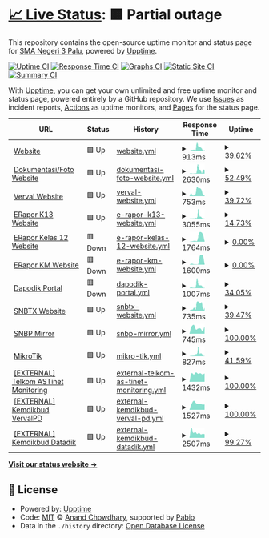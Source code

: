 # [📈 Live Status](https://status.sman3palu.sch.id): <!--live status--> **🟧 Partial outage**

This repository contains the open-source uptime monitor and status page for [SMA Negeri 3 Palu](https://sman3palu.sch.id), powered by [Upptime](https://github.com/upptime/upptime).

[![Uptime CI](https://github.com/smantriplw/uptime-services/workflows/Uptime%20CI/badge.svg)](https://github.com/smantriplw/uptime-services/actions?query=workflow%3A%22Uptime+CI%22)
[![Response Time CI](https://github.com/smantriplw/uptime-services/workflows/Response%20Time%20CI/badge.svg)](https://github.com/smantriplw/uptime-services/actions?query=workflow%3A%22Response+Time+CI%22)
[![Graphs CI](https://github.com/smantriplw/uptime-services/workflows/Graphs%20CI/badge.svg)](https://github.com/smantriplw/uptime-services/actions?query=workflow%3A%22Graphs+CI%22)
[![Static Site CI](https://github.com/smantriplw/uptime-services/workflows/Static%20Site%20CI/badge.svg)](https://github.com/smantriplw/uptime-services/actions?query=workflow%3A%22Static+Site+CI%22)
[![Summary CI](https://github.com/smantriplw/uptime-services/workflows/Summary%20CI/badge.svg)](https://github.com/smantriplw/uptime-services/actions?query=workflow%3A%22Summary+CI%22)

With [Upptime](https://upptime.js.org), you can get your own unlimited and free uptime monitor and status page, powered entirely by a GitHub repository. We use [Issues](https://github.com/smantriplw/uptime-services/issues) as incident reports, [Actions](https://github.com/smantriplw/uptime-services/actions) as uptime monitors, and [Pages](https://status.sman3palu.sch.id) for the status page.

<!--start: status pages-->
<!-- This summary is generated by Upptime (https://github.com/upptime/upptime) -->
<!-- Do not edit this manually, your changes will be overwritten -->
<!-- prettier-ignore -->
| URL | Status | History | Response Time | Uptime |
| --- | ------ | ------- | ------------- | ------ |
| <img alt="" src="https://icons.duckduckgo.com/ip3/sman3palu.sch.id.ico" height="13"> [Website](https://sman3palu.sch.id) | 🟩 Up | [website.yml](https://github.com/smantriplw/uptime-services/commits/HEAD/history/website.yml) | <details><summary><img alt="Response time graph" src="./graphs/website/response-time-week.png" height="20"> 913ms</summary><br><a href="https://status.sman3palu.sch.id/history/website"><img alt="Response time 1757" src="https://img.shields.io/endpoint?url=https%3A%2F%2Fraw.githubusercontent.com%2Fsmantriplw%2Fuptime-services%2FHEAD%2Fapi%2Fwebsite%2Fresponse-time.json"></a><br><a href="https://status.sman3palu.sch.id/history/website"><img alt="24-hour response time 1051" src="https://img.shields.io/endpoint?url=https%3A%2F%2Fraw.githubusercontent.com%2Fsmantriplw%2Fuptime-services%2FHEAD%2Fapi%2Fwebsite%2Fresponse-time-day.json"></a><br><a href="https://status.sman3palu.sch.id/history/website"><img alt="7-day response time 913" src="https://img.shields.io/endpoint?url=https%3A%2F%2Fraw.githubusercontent.com%2Fsmantriplw%2Fuptime-services%2FHEAD%2Fapi%2Fwebsite%2Fresponse-time-week.json"></a><br><a href="https://status.sman3palu.sch.id/history/website"><img alt="30-day response time 928" src="https://img.shields.io/endpoint?url=https%3A%2F%2Fraw.githubusercontent.com%2Fsmantriplw%2Fuptime-services%2FHEAD%2Fapi%2Fwebsite%2Fresponse-time-month.json"></a><br><a href="https://status.sman3palu.sch.id/history/website"><img alt="1-year response time 1757" src="https://img.shields.io/endpoint?url=https%3A%2F%2Fraw.githubusercontent.com%2Fsmantriplw%2Fuptime-services%2FHEAD%2Fapi%2Fwebsite%2Fresponse-time-year.json"></a></details> | <details><summary><a href="https://status.sman3palu.sch.id/history/website">39.62%</a></summary><a href="https://status.sman3palu.sch.id/history/website"><img alt="All-time uptime 77.44%" src="https://img.shields.io/endpoint?url=https%3A%2F%2Fraw.githubusercontent.com%2Fsmantriplw%2Fuptime-services%2FHEAD%2Fapi%2Fwebsite%2Fuptime.json"></a><br><a href="https://status.sman3palu.sch.id/history/website"><img alt="24-hour uptime 45.05%" src="https://img.shields.io/endpoint?url=https%3A%2F%2Fraw.githubusercontent.com%2Fsmantriplw%2Fuptime-services%2FHEAD%2Fapi%2Fwebsite%2Fuptime-day.json"></a><br><a href="https://status.sman3palu.sch.id/history/website"><img alt="7-day uptime 39.62%" src="https://img.shields.io/endpoint?url=https%3A%2F%2Fraw.githubusercontent.com%2Fsmantriplw%2Fuptime-services%2FHEAD%2Fapi%2Fwebsite%2Fuptime-week.json"></a><br><a href="https://status.sman3palu.sch.id/history/website"><img alt="30-day uptime 84.77%" src="https://img.shields.io/endpoint?url=https%3A%2F%2Fraw.githubusercontent.com%2Fsmantriplw%2Fuptime-services%2FHEAD%2Fapi%2Fwebsite%2Fuptime-month.json"></a><br><a href="https://status.sman3palu.sch.id/history/website"><img alt="1-year uptime 77.44%" src="https://img.shields.io/endpoint?url=https%3A%2F%2Fraw.githubusercontent.com%2Fsmantriplw%2Fuptime-services%2FHEAD%2Fapi%2Fwebsite%2Fuptime-year.json"></a></details>
| <img alt="" src="https://icons.duckduckgo.com/ip3/dokumentasi.sman3palu.sch.id.ico" height="13"> [Dokumentasi/Foto Website](https://dokumentasi.sman3palu.sch.id/owncloud) | 🟩 Up | [dokumentasi-foto-website.yml](https://github.com/smantriplw/uptime-services/commits/HEAD/history/dokumentasi-foto-website.yml) | <details><summary><img alt="Response time graph" src="./graphs/dokumentasi-foto-website/response-time-week.png" height="20"> 2630ms</summary><br><a href="https://status.sman3palu.sch.id/history/dokumentasi-foto-website"><img alt="Response time 2113" src="https://img.shields.io/endpoint?url=https%3A%2F%2Fraw.githubusercontent.com%2Fsmantriplw%2Fuptime-services%2FHEAD%2Fapi%2Fdokumentasi-foto-website%2Fresponse-time.json"></a><br><a href="https://status.sman3palu.sch.id/history/dokumentasi-foto-website"><img alt="24-hour response time 3336" src="https://img.shields.io/endpoint?url=https%3A%2F%2Fraw.githubusercontent.com%2Fsmantriplw%2Fuptime-services%2FHEAD%2Fapi%2Fdokumentasi-foto-website%2Fresponse-time-day.json"></a><br><a href="https://status.sman3palu.sch.id/history/dokumentasi-foto-website"><img alt="7-day response time 2630" src="https://img.shields.io/endpoint?url=https%3A%2F%2Fraw.githubusercontent.com%2Fsmantriplw%2Fuptime-services%2FHEAD%2Fapi%2Fdokumentasi-foto-website%2Fresponse-time-week.json"></a><br><a href="https://status.sman3palu.sch.id/history/dokumentasi-foto-website"><img alt="30-day response time 3118" src="https://img.shields.io/endpoint?url=https%3A%2F%2Fraw.githubusercontent.com%2Fsmantriplw%2Fuptime-services%2FHEAD%2Fapi%2Fdokumentasi-foto-website%2Fresponse-time-month.json"></a><br><a href="https://status.sman3palu.sch.id/history/dokumentasi-foto-website"><img alt="1-year response time 2113" src="https://img.shields.io/endpoint?url=https%3A%2F%2Fraw.githubusercontent.com%2Fsmantriplw%2Fuptime-services%2FHEAD%2Fapi%2Fdokumentasi-foto-website%2Fresponse-time-year.json"></a></details> | <details><summary><a href="https://status.sman3palu.sch.id/history/dokumentasi-foto-website">52.49%</a></summary><a href="https://status.sman3palu.sch.id/history/dokumentasi-foto-website"><img alt="All-time uptime 33.18%" src="https://img.shields.io/endpoint?url=https%3A%2F%2Fraw.githubusercontent.com%2Fsmantriplw%2Fuptime-services%2FHEAD%2Fapi%2Fdokumentasi-foto-website%2Fuptime.json"></a><br><a href="https://status.sman3palu.sch.id/history/dokumentasi-foto-website"><img alt="24-hour uptime 100.00%" src="https://img.shields.io/endpoint?url=https%3A%2F%2Fraw.githubusercontent.com%2Fsmantriplw%2Fuptime-services%2FHEAD%2Fapi%2Fdokumentasi-foto-website%2Fuptime-day.json"></a><br><a href="https://status.sman3palu.sch.id/history/dokumentasi-foto-website"><img alt="7-day uptime 52.49%" src="https://img.shields.io/endpoint?url=https%3A%2F%2Fraw.githubusercontent.com%2Fsmantriplw%2Fuptime-services%2FHEAD%2Fapi%2Fdokumentasi-foto-website%2Fuptime-week.json"></a><br><a href="https://status.sman3palu.sch.id/history/dokumentasi-foto-website"><img alt="30-day uptime 77.55%" src="https://img.shields.io/endpoint?url=https%3A%2F%2Fraw.githubusercontent.com%2Fsmantriplw%2Fuptime-services%2FHEAD%2Fapi%2Fdokumentasi-foto-website%2Fuptime-month.json"></a><br><a href="https://status.sman3palu.sch.id/history/dokumentasi-foto-website"><img alt="1-year uptime 33.18%" src="https://img.shields.io/endpoint?url=https%3A%2F%2Fraw.githubusercontent.com%2Fsmantriplw%2Fuptime-services%2FHEAD%2Fapi%2Fdokumentasi-foto-website%2Fuptime-year.json"></a></details>
| <img alt="" src="https://icons.duckduckgo.com/ip3/verval.sman3palu.sch.id.ico" height="13"> [Verval Website](https://verval.sman3palu.sch.id) | 🟩 Up | [verval-website.yml](https://github.com/smantriplw/uptime-services/commits/HEAD/history/verval-website.yml) | <details><summary><img alt="Response time graph" src="./graphs/verval-website/response-time-week.png" height="20"> 753ms</summary><br><a href="https://status.sman3palu.sch.id/history/verval-website"><img alt="Response time 805" src="https://img.shields.io/endpoint?url=https%3A%2F%2Fraw.githubusercontent.com%2Fsmantriplw%2Fuptime-services%2FHEAD%2Fapi%2Fverval-website%2Fresponse-time.json"></a><br><a href="https://status.sman3palu.sch.id/history/verval-website"><img alt="24-hour response time 1127" src="https://img.shields.io/endpoint?url=https%3A%2F%2Fraw.githubusercontent.com%2Fsmantriplw%2Fuptime-services%2FHEAD%2Fapi%2Fverval-website%2Fresponse-time-day.json"></a><br><a href="https://status.sman3palu.sch.id/history/verval-website"><img alt="7-day response time 753" src="https://img.shields.io/endpoint?url=https%3A%2F%2Fraw.githubusercontent.com%2Fsmantriplw%2Fuptime-services%2FHEAD%2Fapi%2Fverval-website%2Fresponse-time-week.json"></a><br><a href="https://status.sman3palu.sch.id/history/verval-website"><img alt="30-day response time 842" src="https://img.shields.io/endpoint?url=https%3A%2F%2Fraw.githubusercontent.com%2Fsmantriplw%2Fuptime-services%2FHEAD%2Fapi%2Fverval-website%2Fresponse-time-month.json"></a><br><a href="https://status.sman3palu.sch.id/history/verval-website"><img alt="1-year response time 805" src="https://img.shields.io/endpoint?url=https%3A%2F%2Fraw.githubusercontent.com%2Fsmantriplw%2Fuptime-services%2FHEAD%2Fapi%2Fverval-website%2Fresponse-time-year.json"></a></details> | <details><summary><a href="https://status.sman3palu.sch.id/history/verval-website">39.72%</a></summary><a href="https://status.sman3palu.sch.id/history/verval-website"><img alt="All-time uptime 63.89%" src="https://img.shields.io/endpoint?url=https%3A%2F%2Fraw.githubusercontent.com%2Fsmantriplw%2Fuptime-services%2FHEAD%2Fapi%2Fverval-website%2Fuptime.json"></a><br><a href="https://status.sman3palu.sch.id/history/verval-website"><img alt="24-hour uptime 45.76%" src="https://img.shields.io/endpoint?url=https%3A%2F%2Fraw.githubusercontent.com%2Fsmantriplw%2Fuptime-services%2FHEAD%2Fapi%2Fverval-website%2Fuptime-day.json"></a><br><a href="https://status.sman3palu.sch.id/history/verval-website"><img alt="7-day uptime 39.72%" src="https://img.shields.io/endpoint?url=https%3A%2F%2Fraw.githubusercontent.com%2Fsmantriplw%2Fuptime-services%2FHEAD%2Fapi%2Fverval-website%2Fuptime-week.json"></a><br><a href="https://status.sman3palu.sch.id/history/verval-website"><img alt="30-day uptime 84.80%" src="https://img.shields.io/endpoint?url=https%3A%2F%2Fraw.githubusercontent.com%2Fsmantriplw%2Fuptime-services%2FHEAD%2Fapi%2Fverval-website%2Fuptime-month.json"></a><br><a href="https://status.sman3palu.sch.id/history/verval-website"><img alt="1-year uptime 63.89%" src="https://img.shields.io/endpoint?url=https%3A%2F%2Fraw.githubusercontent.com%2Fsmantriplw%2Fuptime-services%2FHEAD%2Fapi%2Fverval-website%2Fuptime-year.json"></a></details>
| <img alt="" src="https://icons.duckduckgo.com/ip3/ek13.sman3palu.sch.id.ico" height="13"> [ERapor K13 Website](https://ek13.sman3palu.sch.id) | 🟩 Up | [e-rapor-k13-website.yml](https://github.com/smantriplw/uptime-services/commits/HEAD/history/e-rapor-k13-website.yml) | <details><summary><img alt="Response time graph" src="./graphs/e-rapor-k13-website/response-time-week.png" height="20"> 3055ms</summary><br><a href="https://status.sman3palu.sch.id/history/e-rapor-k13-website"><img alt="Response time 1110" src="https://img.shields.io/endpoint?url=https%3A%2F%2Fraw.githubusercontent.com%2Fsmantriplw%2Fuptime-services%2FHEAD%2Fapi%2Fe-rapor-k13-website%2Fresponse-time.json"></a><br><a href="https://status.sman3palu.sch.id/history/e-rapor-k13-website"><img alt="24-hour response time 2724" src="https://img.shields.io/endpoint?url=https%3A%2F%2Fraw.githubusercontent.com%2Fsmantriplw%2Fuptime-services%2FHEAD%2Fapi%2Fe-rapor-k13-website%2Fresponse-time-day.json"></a><br><a href="https://status.sman3palu.sch.id/history/e-rapor-k13-website"><img alt="7-day response time 3055" src="https://img.shields.io/endpoint?url=https%3A%2F%2Fraw.githubusercontent.com%2Fsmantriplw%2Fuptime-services%2FHEAD%2Fapi%2Fe-rapor-k13-website%2Fresponse-time-week.json"></a><br><a href="https://status.sman3palu.sch.id/history/e-rapor-k13-website"><img alt="30-day response time 1568" src="https://img.shields.io/endpoint?url=https%3A%2F%2Fraw.githubusercontent.com%2Fsmantriplw%2Fuptime-services%2FHEAD%2Fapi%2Fe-rapor-k13-website%2Fresponse-time-month.json"></a><br><a href="https://status.sman3palu.sch.id/history/e-rapor-k13-website"><img alt="1-year response time 1110" src="https://img.shields.io/endpoint?url=https%3A%2F%2Fraw.githubusercontent.com%2Fsmantriplw%2Fuptime-services%2FHEAD%2Fapi%2Fe-rapor-k13-website%2Fresponse-time-year.json"></a></details> | <details><summary><a href="https://status.sman3palu.sch.id/history/e-rapor-k13-website">14.73%</a></summary><a href="https://status.sman3palu.sch.id/history/e-rapor-k13-website"><img alt="All-time uptime 62.32%" src="https://img.shields.io/endpoint?url=https%3A%2F%2Fraw.githubusercontent.com%2Fsmantriplw%2Fuptime-services%2FHEAD%2Fapi%2Fe-rapor-k13-website%2Fuptime.json"></a><br><a href="https://status.sman3palu.sch.id/history/e-rapor-k13-website"><img alt="24-hour uptime 45.85%" src="https://img.shields.io/endpoint?url=https%3A%2F%2Fraw.githubusercontent.com%2Fsmantriplw%2Fuptime-services%2FHEAD%2Fapi%2Fe-rapor-k13-website%2Fuptime-day.json"></a><br><a href="https://status.sman3palu.sch.id/history/e-rapor-k13-website"><img alt="7-day uptime 14.73%" src="https://img.shields.io/endpoint?url=https%3A%2F%2Fraw.githubusercontent.com%2Fsmantriplw%2Fuptime-services%2FHEAD%2Fapi%2Fe-rapor-k13-website%2Fuptime-week.json"></a><br><a href="https://status.sman3palu.sch.id/history/e-rapor-k13-website"><img alt="30-day uptime 78.98%" src="https://img.shields.io/endpoint?url=https%3A%2F%2Fraw.githubusercontent.com%2Fsmantriplw%2Fuptime-services%2FHEAD%2Fapi%2Fe-rapor-k13-website%2Fuptime-month.json"></a><br><a href="https://status.sman3palu.sch.id/history/e-rapor-k13-website"><img alt="1-year uptime 62.32%" src="https://img.shields.io/endpoint?url=https%3A%2F%2Fraw.githubusercontent.com%2Fsmantriplw%2Fuptime-services%2FHEAD%2Fapi%2Fe-rapor-k13-website%2Fuptime-year.json"></a></details>
| <img alt="" src="https://icons.duckduckgo.com/ip3/erapor12.sman3palu.sch.id.ico" height="13"> [ERapor Kelas 12 Website](https://erapor12.sman3palu.sch.id) | 🟥 Down | [e-rapor-kelas-12-website.yml](https://github.com/smantriplw/uptime-services/commits/HEAD/history/e-rapor-kelas-12-website.yml) | <details><summary><img alt="Response time graph" src="./graphs/e-rapor-kelas-12-website/response-time-week.png" height="20"> 1764ms</summary><br><a href="https://status.sman3palu.sch.id/history/e-rapor-kelas-12-website"><img alt="Response time 12111" src="https://img.shields.io/endpoint?url=https%3A%2F%2Fraw.githubusercontent.com%2Fsmantriplw%2Fuptime-services%2FHEAD%2Fapi%2Fe-rapor-kelas-12-website%2Fresponse-time.json"></a><br><a href="https://status.sman3palu.sch.id/history/e-rapor-kelas-12-website"><img alt="24-hour response time 0" src="https://img.shields.io/endpoint?url=https%3A%2F%2Fraw.githubusercontent.com%2Fsmantriplw%2Fuptime-services%2FHEAD%2Fapi%2Fe-rapor-kelas-12-website%2Fresponse-time-day.json"></a><br><a href="https://status.sman3palu.sch.id/history/e-rapor-kelas-12-website"><img alt="7-day response time 1764" src="https://img.shields.io/endpoint?url=https%3A%2F%2Fraw.githubusercontent.com%2Fsmantriplw%2Fuptime-services%2FHEAD%2Fapi%2Fe-rapor-kelas-12-website%2Fresponse-time-week.json"></a><br><a href="https://status.sman3palu.sch.id/history/e-rapor-kelas-12-website"><img alt="30-day response time 13804" src="https://img.shields.io/endpoint?url=https%3A%2F%2Fraw.githubusercontent.com%2Fsmantriplw%2Fuptime-services%2FHEAD%2Fapi%2Fe-rapor-kelas-12-website%2Fresponse-time-month.json"></a><br><a href="https://status.sman3palu.sch.id/history/e-rapor-kelas-12-website"><img alt="1-year response time 12111" src="https://img.shields.io/endpoint?url=https%3A%2F%2Fraw.githubusercontent.com%2Fsmantriplw%2Fuptime-services%2FHEAD%2Fapi%2Fe-rapor-kelas-12-website%2Fresponse-time-year.json"></a></details> | <details><summary><a href="https://status.sman3palu.sch.id/history/e-rapor-kelas-12-website">0.00%</a></summary><a href="https://status.sman3palu.sch.id/history/e-rapor-kelas-12-website"><img alt="All-time uptime 0.00%" src="https://img.shields.io/endpoint?url=https%3A%2F%2Fraw.githubusercontent.com%2Fsmantriplw%2Fuptime-services%2FHEAD%2Fapi%2Fe-rapor-kelas-12-website%2Fuptime.json"></a><br><a href="https://status.sman3palu.sch.id/history/e-rapor-kelas-12-website"><img alt="24-hour uptime 0.00%" src="https://img.shields.io/endpoint?url=https%3A%2F%2Fraw.githubusercontent.com%2Fsmantriplw%2Fuptime-services%2FHEAD%2Fapi%2Fe-rapor-kelas-12-website%2Fuptime-day.json"></a><br><a href="https://status.sman3palu.sch.id/history/e-rapor-kelas-12-website"><img alt="7-day uptime 0.00%" src="https://img.shields.io/endpoint?url=https%3A%2F%2Fraw.githubusercontent.com%2Fsmantriplw%2Fuptime-services%2FHEAD%2Fapi%2Fe-rapor-kelas-12-website%2Fuptime-week.json"></a><br><a href="https://status.sman3palu.sch.id/history/e-rapor-kelas-12-website"><img alt="30-day uptime 1.38%" src="https://img.shields.io/endpoint?url=https%3A%2F%2Fraw.githubusercontent.com%2Fsmantriplw%2Fuptime-services%2FHEAD%2Fapi%2Fe-rapor-kelas-12-website%2Fuptime-month.json"></a><br><a href="https://status.sman3palu.sch.id/history/e-rapor-kelas-12-website"><img alt="1-year uptime 0.00%" src="https://img.shields.io/endpoint?url=https%3A%2F%2Fraw.githubusercontent.com%2Fsmantriplw%2Fuptime-services%2FHEAD%2Fapi%2Fe-rapor-kelas-12-website%2Fuptime-year.json"></a></details>
| <img alt="" src="https://icons.duckduckgo.com/ip3/ekm.sman3palu.sch.id.ico" height="13"> [ERapor KM Website](https://ekm.sman3palu.sch.id) | 🟥 Down | [e-rapor-km-website.yml](https://github.com/smantriplw/uptime-services/commits/HEAD/history/e-rapor-km-website.yml) | <details><summary><img alt="Response time graph" src="./graphs/e-rapor-km-website/response-time-week.png" height="20"> 1600ms</summary><br><a href="https://status.sman3palu.sch.id/history/e-rapor-km-website"><img alt="Response time 2078" src="https://img.shields.io/endpoint?url=https%3A%2F%2Fraw.githubusercontent.com%2Fsmantriplw%2Fuptime-services%2FHEAD%2Fapi%2Fe-rapor-km-website%2Fresponse-time.json"></a><br><a href="https://status.sman3palu.sch.id/history/e-rapor-km-website"><img alt="24-hour response time 0" src="https://img.shields.io/endpoint?url=https%3A%2F%2Fraw.githubusercontent.com%2Fsmantriplw%2Fuptime-services%2FHEAD%2Fapi%2Fe-rapor-km-website%2Fresponse-time-day.json"></a><br><a href="https://status.sman3palu.sch.id/history/e-rapor-km-website"><img alt="7-day response time 1600" src="https://img.shields.io/endpoint?url=https%3A%2F%2Fraw.githubusercontent.com%2Fsmantriplw%2Fuptime-services%2FHEAD%2Fapi%2Fe-rapor-km-website%2Fresponse-time-week.json"></a><br><a href="https://status.sman3palu.sch.id/history/e-rapor-km-website"><img alt="30-day response time 3185" src="https://img.shields.io/endpoint?url=https%3A%2F%2Fraw.githubusercontent.com%2Fsmantriplw%2Fuptime-services%2FHEAD%2Fapi%2Fe-rapor-km-website%2Fresponse-time-month.json"></a><br><a href="https://status.sman3palu.sch.id/history/e-rapor-km-website"><img alt="1-year response time 2078" src="https://img.shields.io/endpoint?url=https%3A%2F%2Fraw.githubusercontent.com%2Fsmantriplw%2Fuptime-services%2FHEAD%2Fapi%2Fe-rapor-km-website%2Fresponse-time-year.json"></a></details> | <details><summary><a href="https://status.sman3palu.sch.id/history/e-rapor-km-website">0.00%</a></summary><a href="https://status.sman3palu.sch.id/history/e-rapor-km-website"><img alt="All-time uptime 39.60%" src="https://img.shields.io/endpoint?url=https%3A%2F%2Fraw.githubusercontent.com%2Fsmantriplw%2Fuptime-services%2FHEAD%2Fapi%2Fe-rapor-km-website%2Fuptime.json"></a><br><a href="https://status.sman3palu.sch.id/history/e-rapor-km-website"><img alt="24-hour uptime 0.00%" src="https://img.shields.io/endpoint?url=https%3A%2F%2Fraw.githubusercontent.com%2Fsmantriplw%2Fuptime-services%2FHEAD%2Fapi%2Fe-rapor-km-website%2Fuptime-day.json"></a><br><a href="https://status.sman3palu.sch.id/history/e-rapor-km-website"><img alt="7-day uptime 0.00%" src="https://img.shields.io/endpoint?url=https%3A%2F%2Fraw.githubusercontent.com%2Fsmantriplw%2Fuptime-services%2FHEAD%2Fapi%2Fe-rapor-km-website%2Fuptime-week.json"></a><br><a href="https://status.sman3palu.sch.id/history/e-rapor-km-website"><img alt="30-day uptime 69.44%" src="https://img.shields.io/endpoint?url=https%3A%2F%2Fraw.githubusercontent.com%2Fsmantriplw%2Fuptime-services%2FHEAD%2Fapi%2Fe-rapor-km-website%2Fuptime-month.json"></a><br><a href="https://status.sman3palu.sch.id/history/e-rapor-km-website"><img alt="1-year uptime 39.60%" src="https://img.shields.io/endpoint?url=https%3A%2F%2Fraw.githubusercontent.com%2Fsmantriplw%2Fuptime-services%2FHEAD%2Fapi%2Fe-rapor-km-website%2Fuptime-year.json"></a></details>
| <img alt="" src="https://icons.duckduckgo.com/ip3/dapodik.sman3palu.sch.id.ico" height="13"> [Dapodik Portal](https://dapodik.sman3palu.sch.id) | 🟥 Down | [dapodik-portal.yml](https://github.com/smantriplw/uptime-services/commits/HEAD/history/dapodik-portal.yml) | <details><summary><img alt="Response time graph" src="./graphs/dapodik-portal/response-time-week.png" height="20"> 1007ms</summary><br><a href="https://status.sman3palu.sch.id/history/dapodik-portal"><img alt="Response time 1392" src="https://img.shields.io/endpoint?url=https%3A%2F%2Fraw.githubusercontent.com%2Fsmantriplw%2Fuptime-services%2FHEAD%2Fapi%2Fdapodik-portal%2Fresponse-time.json"></a><br><a href="https://status.sman3palu.sch.id/history/dapodik-portal"><img alt="24-hour response time 1433" src="https://img.shields.io/endpoint?url=https%3A%2F%2Fraw.githubusercontent.com%2Fsmantriplw%2Fuptime-services%2FHEAD%2Fapi%2Fdapodik-portal%2Fresponse-time-day.json"></a><br><a href="https://status.sman3palu.sch.id/history/dapodik-portal"><img alt="7-day response time 1007" src="https://img.shields.io/endpoint?url=https%3A%2F%2Fraw.githubusercontent.com%2Fsmantriplw%2Fuptime-services%2FHEAD%2Fapi%2Fdapodik-portal%2Fresponse-time-week.json"></a><br><a href="https://status.sman3palu.sch.id/history/dapodik-portal"><img alt="30-day response time 1064" src="https://img.shields.io/endpoint?url=https%3A%2F%2Fraw.githubusercontent.com%2Fsmantriplw%2Fuptime-services%2FHEAD%2Fapi%2Fdapodik-portal%2Fresponse-time-month.json"></a><br><a href="https://status.sman3palu.sch.id/history/dapodik-portal"><img alt="1-year response time 1392" src="https://img.shields.io/endpoint?url=https%3A%2F%2Fraw.githubusercontent.com%2Fsmantriplw%2Fuptime-services%2FHEAD%2Fapi%2Fdapodik-portal%2Fresponse-time-year.json"></a></details> | <details><summary><a href="https://status.sman3palu.sch.id/history/dapodik-portal">34.05%</a></summary><a href="https://status.sman3palu.sch.id/history/dapodik-portal"><img alt="All-time uptime 46.92%" src="https://img.shields.io/endpoint?url=https%3A%2F%2Fraw.githubusercontent.com%2Fsmantriplw%2Fuptime-services%2FHEAD%2Fapi%2Fdapodik-portal%2Fuptime.json"></a><br><a href="https://status.sman3palu.sch.id/history/dapodik-portal"><img alt="24-hour uptime 6.29%" src="https://img.shields.io/endpoint?url=https%3A%2F%2Fraw.githubusercontent.com%2Fsmantriplw%2Fuptime-services%2FHEAD%2Fapi%2Fdapodik-portal%2Fuptime-day.json"></a><br><a href="https://status.sman3palu.sch.id/history/dapodik-portal"><img alt="7-day uptime 34.05%" src="https://img.shields.io/endpoint?url=https%3A%2F%2Fraw.githubusercontent.com%2Fsmantriplw%2Fuptime-services%2FHEAD%2Fapi%2Fdapodik-portal%2Fuptime-week.json"></a><br><a href="https://status.sman3palu.sch.id/history/dapodik-portal"><img alt="30-day uptime 81.33%" src="https://img.shields.io/endpoint?url=https%3A%2F%2Fraw.githubusercontent.com%2Fsmantriplw%2Fuptime-services%2FHEAD%2Fapi%2Fdapodik-portal%2Fuptime-month.json"></a><br><a href="https://status.sman3palu.sch.id/history/dapodik-portal"><img alt="1-year uptime 46.92%" src="https://img.shields.io/endpoint?url=https%3A%2F%2Fraw.githubusercontent.com%2Fsmantriplw%2Fuptime-services%2FHEAD%2Fapi%2Fdapodik-portal%2Fuptime-year.json"></a></details>
| <img alt="" src="https://icons.duckduckgo.com/ip3/snbtx.sman3palu.sch.id.ico" height="13"> [SNBTX Website](https://snbtx.sman3palu.sch.id) | 🟩 Up | [snbtx-website.yml](https://github.com/smantriplw/uptime-services/commits/HEAD/history/snbtx-website.yml) | <details><summary><img alt="Response time graph" src="./graphs/snbtx-website/response-time-week.png" height="20"> 735ms</summary><br><a href="https://status.sman3palu.sch.id/history/snbtx-website"><img alt="Response time 783" src="https://img.shields.io/endpoint?url=https%3A%2F%2Fraw.githubusercontent.com%2Fsmantriplw%2Fuptime-services%2FHEAD%2Fapi%2Fsnbtx-website%2Fresponse-time.json"></a><br><a href="https://status.sman3palu.sch.id/history/snbtx-website"><img alt="24-hour response time 944" src="https://img.shields.io/endpoint?url=https%3A%2F%2Fraw.githubusercontent.com%2Fsmantriplw%2Fuptime-services%2FHEAD%2Fapi%2Fsnbtx-website%2Fresponse-time-day.json"></a><br><a href="https://status.sman3palu.sch.id/history/snbtx-website"><img alt="7-day response time 735" src="https://img.shields.io/endpoint?url=https%3A%2F%2Fraw.githubusercontent.com%2Fsmantriplw%2Fuptime-services%2FHEAD%2Fapi%2Fsnbtx-website%2Fresponse-time-week.json"></a><br><a href="https://status.sman3palu.sch.id/history/snbtx-website"><img alt="30-day response time 934" src="https://img.shields.io/endpoint?url=https%3A%2F%2Fraw.githubusercontent.com%2Fsmantriplw%2Fuptime-services%2FHEAD%2Fapi%2Fsnbtx-website%2Fresponse-time-month.json"></a><br><a href="https://status.sman3palu.sch.id/history/snbtx-website"><img alt="1-year response time 783" src="https://img.shields.io/endpoint?url=https%3A%2F%2Fraw.githubusercontent.com%2Fsmantriplw%2Fuptime-services%2FHEAD%2Fapi%2Fsnbtx-website%2Fresponse-time-year.json"></a></details> | <details><summary><a href="https://status.sman3palu.sch.id/history/snbtx-website">39.47%</a></summary><a href="https://status.sman3palu.sch.id/history/snbtx-website"><img alt="All-time uptime 63.74%" src="https://img.shields.io/endpoint?url=https%3A%2F%2Fraw.githubusercontent.com%2Fsmantriplw%2Fuptime-services%2FHEAD%2Fapi%2Fsnbtx-website%2Fuptime.json"></a><br><a href="https://status.sman3palu.sch.id/history/snbtx-website"><img alt="24-hour uptime 44.19%" src="https://img.shields.io/endpoint?url=https%3A%2F%2Fraw.githubusercontent.com%2Fsmantriplw%2Fuptime-services%2FHEAD%2Fapi%2Fsnbtx-website%2Fuptime-day.json"></a><br><a href="https://status.sman3palu.sch.id/history/snbtx-website"><img alt="7-day uptime 39.47%" src="https://img.shields.io/endpoint?url=https%3A%2F%2Fraw.githubusercontent.com%2Fsmantriplw%2Fuptime-services%2FHEAD%2Fapi%2Fsnbtx-website%2Fuptime-week.json"></a><br><a href="https://status.sman3palu.sch.id/history/snbtx-website"><img alt="30-day uptime 85.46%" src="https://img.shields.io/endpoint?url=https%3A%2F%2Fraw.githubusercontent.com%2Fsmantriplw%2Fuptime-services%2FHEAD%2Fapi%2Fsnbtx-website%2Fuptime-month.json"></a><br><a href="https://status.sman3palu.sch.id/history/snbtx-website"><img alt="1-year uptime 63.74%" src="https://img.shields.io/endpoint?url=https%3A%2F%2Fraw.githubusercontent.com%2Fsmantriplw%2Fuptime-services%2FHEAD%2Fapi%2Fsnbtx-website%2Fuptime-year.json"></a></details>
| <img alt="" src="https://icons.duckduckgo.com/ip3/snbp.sman3palu.sch.id.ico" height="13"> [SNBP Mirror](https://snbp.sman3palu.sch.id) | 🟩 Up | [snbp-mirror.yml](https://github.com/smantriplw/uptime-services/commits/HEAD/history/snbp-mirror.yml) | <details><summary><img alt="Response time graph" src="./graphs/snbp-mirror/response-time-week.png" height="20"> 745ms</summary><br><a href="https://status.sman3palu.sch.id/history/snbp-mirror"><img alt="Response time 849" src="https://img.shields.io/endpoint?url=https%3A%2F%2Fraw.githubusercontent.com%2Fsmantriplw%2Fuptime-services%2FHEAD%2Fapi%2Fsnbp-mirror%2Fresponse-time.json"></a><br><a href="https://status.sman3palu.sch.id/history/snbp-mirror"><img alt="24-hour response time 722" src="https://img.shields.io/endpoint?url=https%3A%2F%2Fraw.githubusercontent.com%2Fsmantriplw%2Fuptime-services%2FHEAD%2Fapi%2Fsnbp-mirror%2Fresponse-time-day.json"></a><br><a href="https://status.sman3palu.sch.id/history/snbp-mirror"><img alt="7-day response time 745" src="https://img.shields.io/endpoint?url=https%3A%2F%2Fraw.githubusercontent.com%2Fsmantriplw%2Fuptime-services%2FHEAD%2Fapi%2Fsnbp-mirror%2Fresponse-time-week.json"></a><br><a href="https://status.sman3palu.sch.id/history/snbp-mirror"><img alt="30-day response time 699" src="https://img.shields.io/endpoint?url=https%3A%2F%2Fraw.githubusercontent.com%2Fsmantriplw%2Fuptime-services%2FHEAD%2Fapi%2Fsnbp-mirror%2Fresponse-time-month.json"></a><br><a href="https://status.sman3palu.sch.id/history/snbp-mirror"><img alt="1-year response time 849" src="https://img.shields.io/endpoint?url=https%3A%2F%2Fraw.githubusercontent.com%2Fsmantriplw%2Fuptime-services%2FHEAD%2Fapi%2Fsnbp-mirror%2Fresponse-time-year.json"></a></details> | <details><summary><a href="https://status.sman3palu.sch.id/history/snbp-mirror">100.00%</a></summary><a href="https://status.sman3palu.sch.id/history/snbp-mirror"><img alt="All-time uptime 99.95%" src="https://img.shields.io/endpoint?url=https%3A%2F%2Fraw.githubusercontent.com%2Fsmantriplw%2Fuptime-services%2FHEAD%2Fapi%2Fsnbp-mirror%2Fuptime.json"></a><br><a href="https://status.sman3palu.sch.id/history/snbp-mirror"><img alt="24-hour uptime 100.00%" src="https://img.shields.io/endpoint?url=https%3A%2F%2Fraw.githubusercontent.com%2Fsmantriplw%2Fuptime-services%2FHEAD%2Fapi%2Fsnbp-mirror%2Fuptime-day.json"></a><br><a href="https://status.sman3palu.sch.id/history/snbp-mirror"><img alt="7-day uptime 100.00%" src="https://img.shields.io/endpoint?url=https%3A%2F%2Fraw.githubusercontent.com%2Fsmantriplw%2Fuptime-services%2FHEAD%2Fapi%2Fsnbp-mirror%2Fuptime-week.json"></a><br><a href="https://status.sman3palu.sch.id/history/snbp-mirror"><img alt="30-day uptime 100.00%" src="https://img.shields.io/endpoint?url=https%3A%2F%2Fraw.githubusercontent.com%2Fsmantriplw%2Fuptime-services%2FHEAD%2Fapi%2Fsnbp-mirror%2Fuptime-month.json"></a><br><a href="https://status.sman3palu.sch.id/history/snbp-mirror"><img alt="1-year uptime 99.95%" src="https://img.shields.io/endpoint?url=https%3A%2F%2Fraw.githubusercontent.com%2Fsmantriplw%2Fuptime-services%2FHEAD%2Fapi%2Fsnbp-mirror%2Fuptime-year.json"></a></details>
| <img alt="" src="https://icons.duckduckgo.com/ip3/routeros.sman3palu.sch.id.ico" height="13"> [MikroTik](https://routeros.sman3palu.sch.id) | 🟩 Up | [mikro-tik.yml](https://github.com/smantriplw/uptime-services/commits/HEAD/history/mikro-tik.yml) | <details><summary><img alt="Response time graph" src="./graphs/mikro-tik/response-time-week.png" height="20"> 827ms</summary><br><a href="https://status.sman3palu.sch.id/history/mikro-tik"><img alt="Response time 813" src="https://img.shields.io/endpoint?url=https%3A%2F%2Fraw.githubusercontent.com%2Fsmantriplw%2Fuptime-services%2FHEAD%2Fapi%2Fmikro-tik%2Fresponse-time.json"></a><br><a href="https://status.sman3palu.sch.id/history/mikro-tik"><img alt="24-hour response time 704" src="https://img.shields.io/endpoint?url=https%3A%2F%2Fraw.githubusercontent.com%2Fsmantriplw%2Fuptime-services%2FHEAD%2Fapi%2Fmikro-tik%2Fresponse-time-day.json"></a><br><a href="https://status.sman3palu.sch.id/history/mikro-tik"><img alt="7-day response time 827" src="https://img.shields.io/endpoint?url=https%3A%2F%2Fraw.githubusercontent.com%2Fsmantriplw%2Fuptime-services%2FHEAD%2Fapi%2Fmikro-tik%2Fresponse-time-week.json"></a><br><a href="https://status.sman3palu.sch.id/history/mikro-tik"><img alt="30-day response time 786" src="https://img.shields.io/endpoint?url=https%3A%2F%2Fraw.githubusercontent.com%2Fsmantriplw%2Fuptime-services%2FHEAD%2Fapi%2Fmikro-tik%2Fresponse-time-month.json"></a><br><a href="https://status.sman3palu.sch.id/history/mikro-tik"><img alt="1-year response time 813" src="https://img.shields.io/endpoint?url=https%3A%2F%2Fraw.githubusercontent.com%2Fsmantriplw%2Fuptime-services%2FHEAD%2Fapi%2Fmikro-tik%2Fresponse-time-year.json"></a></details> | <details><summary><a href="https://status.sman3palu.sch.id/history/mikro-tik">41.59%</a></summary><a href="https://status.sman3palu.sch.id/history/mikro-tik"><img alt="All-time uptime 89.66%" src="https://img.shields.io/endpoint?url=https%3A%2F%2Fraw.githubusercontent.com%2Fsmantriplw%2Fuptime-services%2FHEAD%2Fapi%2Fmikro-tik%2Fuptime.json"></a><br><a href="https://status.sman3palu.sch.id/history/mikro-tik"><img alt="24-hour uptime 59.07%" src="https://img.shields.io/endpoint?url=https%3A%2F%2Fraw.githubusercontent.com%2Fsmantriplw%2Fuptime-services%2FHEAD%2Fapi%2Fmikro-tik%2Fuptime-day.json"></a><br><a href="https://status.sman3palu.sch.id/history/mikro-tik"><img alt="7-day uptime 41.59%" src="https://img.shields.io/endpoint?url=https%3A%2F%2Fraw.githubusercontent.com%2Fsmantriplw%2Fuptime-services%2FHEAD%2Fapi%2Fmikro-tik%2Fuptime-week.json"></a><br><a href="https://status.sman3palu.sch.id/history/mikro-tik"><img alt="30-day uptime 85.15%" src="https://img.shields.io/endpoint?url=https%3A%2F%2Fraw.githubusercontent.com%2Fsmantriplw%2Fuptime-services%2FHEAD%2Fapi%2Fmikro-tik%2Fuptime-month.json"></a><br><a href="https://status.sman3palu.sch.id/history/mikro-tik"><img alt="1-year uptime 89.66%" src="https://img.shields.io/endpoint?url=https%3A%2F%2Fraw.githubusercontent.com%2Fsmantriplw%2Fuptime-services%2FHEAD%2Fapi%2Fmikro-tik%2Fuptime-year.json"></a></details>
| <img alt="" src="https://icons.duckduckgo.com/ip3/telkomcare.telkom.co.id.ico" height="13"> [[EXTERNAL] Telkom ASTinet Monitoring](https://telkomcare.telkom.co.id/mrtgnetcare2) | 🟩 Up | [external-telkom-as-tinet-monitoring.yml](https://github.com/smantriplw/uptime-services/commits/HEAD/history/external-telkom-as-tinet-monitoring.yml) | <details><summary><img alt="Response time graph" src="./graphs/external-telkom-as-tinet-monitoring/response-time-week.png" height="20"> 1432ms</summary><br><a href="https://status.sman3palu.sch.id/history/external-telkom-as-tinet-monitoring"><img alt="Response time 1551" src="https://img.shields.io/endpoint?url=https%3A%2F%2Fraw.githubusercontent.com%2Fsmantriplw%2Fuptime-services%2FHEAD%2Fapi%2Fexternal-telkom-as-tinet-monitoring%2Fresponse-time.json"></a><br><a href="https://status.sman3palu.sch.id/history/external-telkom-as-tinet-monitoring"><img alt="24-hour response time 1410" src="https://img.shields.io/endpoint?url=https%3A%2F%2Fraw.githubusercontent.com%2Fsmantriplw%2Fuptime-services%2FHEAD%2Fapi%2Fexternal-telkom-as-tinet-monitoring%2Fresponse-time-day.json"></a><br><a href="https://status.sman3palu.sch.id/history/external-telkom-as-tinet-monitoring"><img alt="7-day response time 1432" src="https://img.shields.io/endpoint?url=https%3A%2F%2Fraw.githubusercontent.com%2Fsmantriplw%2Fuptime-services%2FHEAD%2Fapi%2Fexternal-telkom-as-tinet-monitoring%2Fresponse-time-week.json"></a><br><a href="https://status.sman3palu.sch.id/history/external-telkom-as-tinet-monitoring"><img alt="30-day response time 1480" src="https://img.shields.io/endpoint?url=https%3A%2F%2Fraw.githubusercontent.com%2Fsmantriplw%2Fuptime-services%2FHEAD%2Fapi%2Fexternal-telkom-as-tinet-monitoring%2Fresponse-time-month.json"></a><br><a href="https://status.sman3palu.sch.id/history/external-telkom-as-tinet-monitoring"><img alt="1-year response time 1551" src="https://img.shields.io/endpoint?url=https%3A%2F%2Fraw.githubusercontent.com%2Fsmantriplw%2Fuptime-services%2FHEAD%2Fapi%2Fexternal-telkom-as-tinet-monitoring%2Fresponse-time-year.json"></a></details> | <details><summary><a href="https://status.sman3palu.sch.id/history/external-telkom-as-tinet-monitoring">100.00%</a></summary><a href="https://status.sman3palu.sch.id/history/external-telkom-as-tinet-monitoring"><img alt="All-time uptime 99.71%" src="https://img.shields.io/endpoint?url=https%3A%2F%2Fraw.githubusercontent.com%2Fsmantriplw%2Fuptime-services%2FHEAD%2Fapi%2Fexternal-telkom-as-tinet-monitoring%2Fuptime.json"></a><br><a href="https://status.sman3palu.sch.id/history/external-telkom-as-tinet-monitoring"><img alt="24-hour uptime 100.00%" src="https://img.shields.io/endpoint?url=https%3A%2F%2Fraw.githubusercontent.com%2Fsmantriplw%2Fuptime-services%2FHEAD%2Fapi%2Fexternal-telkom-as-tinet-monitoring%2Fuptime-day.json"></a><br><a href="https://status.sman3palu.sch.id/history/external-telkom-as-tinet-monitoring"><img alt="7-day uptime 100.00%" src="https://img.shields.io/endpoint?url=https%3A%2F%2Fraw.githubusercontent.com%2Fsmantriplw%2Fuptime-services%2FHEAD%2Fapi%2Fexternal-telkom-as-tinet-monitoring%2Fuptime-week.json"></a><br><a href="https://status.sman3palu.sch.id/history/external-telkom-as-tinet-monitoring"><img alt="30-day uptime 100.00%" src="https://img.shields.io/endpoint?url=https%3A%2F%2Fraw.githubusercontent.com%2Fsmantriplw%2Fuptime-services%2FHEAD%2Fapi%2Fexternal-telkom-as-tinet-monitoring%2Fuptime-month.json"></a><br><a href="https://status.sman3palu.sch.id/history/external-telkom-as-tinet-monitoring"><img alt="1-year uptime 99.71%" src="https://img.shields.io/endpoint?url=https%3A%2F%2Fraw.githubusercontent.com%2Fsmantriplw%2Fuptime-services%2FHEAD%2Fapi%2Fexternal-telkom-as-tinet-monitoring%2Fuptime-year.json"></a></details>
| <img alt="" src="https://icons.duckduckgo.com/ip3/vervalpd.data.kemdikbud.go.id.ico" height="13"> [[EXTERNAL] Kemdikbud VervalPD](https://vervalpd.data.kemdikbud.go.id) | 🟩 Up | [external-kemdikbud-verval-pd.yml](https://github.com/smantriplw/uptime-services/commits/HEAD/history/external-kemdikbud-verval-pd.yml) | <details><summary><img alt="Response time graph" src="./graphs/external-kemdikbud-verval-pd/response-time-week.png" height="20"> 1527ms</summary><br><a href="https://status.sman3palu.sch.id/history/external-kemdikbud-verval-pd"><img alt="Response time 1722" src="https://img.shields.io/endpoint?url=https%3A%2F%2Fraw.githubusercontent.com%2Fsmantriplw%2Fuptime-services%2FHEAD%2Fapi%2Fexternal-kemdikbud-verval-pd%2Fresponse-time.json"></a><br><a href="https://status.sman3palu.sch.id/history/external-kemdikbud-verval-pd"><img alt="24-hour response time 1360" src="https://img.shields.io/endpoint?url=https%3A%2F%2Fraw.githubusercontent.com%2Fsmantriplw%2Fuptime-services%2FHEAD%2Fapi%2Fexternal-kemdikbud-verval-pd%2Fresponse-time-day.json"></a><br><a href="https://status.sman3palu.sch.id/history/external-kemdikbud-verval-pd"><img alt="7-day response time 1527" src="https://img.shields.io/endpoint?url=https%3A%2F%2Fraw.githubusercontent.com%2Fsmantriplw%2Fuptime-services%2FHEAD%2Fapi%2Fexternal-kemdikbud-verval-pd%2Fresponse-time-week.json"></a><br><a href="https://status.sman3palu.sch.id/history/external-kemdikbud-verval-pd"><img alt="30-day response time 1806" src="https://img.shields.io/endpoint?url=https%3A%2F%2Fraw.githubusercontent.com%2Fsmantriplw%2Fuptime-services%2FHEAD%2Fapi%2Fexternal-kemdikbud-verval-pd%2Fresponse-time-month.json"></a><br><a href="https://status.sman3palu.sch.id/history/external-kemdikbud-verval-pd"><img alt="1-year response time 1722" src="https://img.shields.io/endpoint?url=https%3A%2F%2Fraw.githubusercontent.com%2Fsmantriplw%2Fuptime-services%2FHEAD%2Fapi%2Fexternal-kemdikbud-verval-pd%2Fresponse-time-year.json"></a></details> | <details><summary><a href="https://status.sman3palu.sch.id/history/external-kemdikbud-verval-pd">100.00%</a></summary><a href="https://status.sman3palu.sch.id/history/external-kemdikbud-verval-pd"><img alt="All-time uptime 41.79%" src="https://img.shields.io/endpoint?url=https%3A%2F%2Fraw.githubusercontent.com%2Fsmantriplw%2Fuptime-services%2FHEAD%2Fapi%2Fexternal-kemdikbud-verval-pd%2Fuptime.json"></a><br><a href="https://status.sman3palu.sch.id/history/external-kemdikbud-verval-pd"><img alt="24-hour uptime 100.00%" src="https://img.shields.io/endpoint?url=https%3A%2F%2Fraw.githubusercontent.com%2Fsmantriplw%2Fuptime-services%2FHEAD%2Fapi%2Fexternal-kemdikbud-verval-pd%2Fuptime-day.json"></a><br><a href="https://status.sman3palu.sch.id/history/external-kemdikbud-verval-pd"><img alt="7-day uptime 100.00%" src="https://img.shields.io/endpoint?url=https%3A%2F%2Fraw.githubusercontent.com%2Fsmantriplw%2Fuptime-services%2FHEAD%2Fapi%2Fexternal-kemdikbud-verval-pd%2Fuptime-week.json"></a><br><a href="https://status.sman3palu.sch.id/history/external-kemdikbud-verval-pd"><img alt="30-day uptime 99.94%" src="https://img.shields.io/endpoint?url=https%3A%2F%2Fraw.githubusercontent.com%2Fsmantriplw%2Fuptime-services%2FHEAD%2Fapi%2Fexternal-kemdikbud-verval-pd%2Fuptime-month.json"></a><br><a href="https://status.sman3palu.sch.id/history/external-kemdikbud-verval-pd"><img alt="1-year uptime 41.79%" src="https://img.shields.io/endpoint?url=https%3A%2F%2Fraw.githubusercontent.com%2Fsmantriplw%2Fuptime-services%2FHEAD%2Fapi%2Fexternal-kemdikbud-verval-pd%2Fuptime-year.json"></a></details>
| <img alt="" src="https://icons.duckduckgo.com/ip3/datadik.kemdikbud.go.id.ico" height="13"> [[EXTERNAL] Kemdikbud Datadik](https://datadik.kemdikbud.go.id/acc/login) | 🟩 Up | [external-kemdikbud-datadik.yml](https://github.com/smantriplw/uptime-services/commits/HEAD/history/external-kemdikbud-datadik.yml) | <details><summary><img alt="Response time graph" src="./graphs/external-kemdikbud-datadik/response-time-week.png" height="20"> 2507ms</summary><br><a href="https://status.sman3palu.sch.id/history/external-kemdikbud-datadik"><img alt="Response time 2199" src="https://img.shields.io/endpoint?url=https%3A%2F%2Fraw.githubusercontent.com%2Fsmantriplw%2Fuptime-services%2FHEAD%2Fapi%2Fexternal-kemdikbud-datadik%2Fresponse-time.json"></a><br><a href="https://status.sman3palu.sch.id/history/external-kemdikbud-datadik"><img alt="24-hour response time 2278" src="https://img.shields.io/endpoint?url=https%3A%2F%2Fraw.githubusercontent.com%2Fsmantriplw%2Fuptime-services%2FHEAD%2Fapi%2Fexternal-kemdikbud-datadik%2Fresponse-time-day.json"></a><br><a href="https://status.sman3palu.sch.id/history/external-kemdikbud-datadik"><img alt="7-day response time 2507" src="https://img.shields.io/endpoint?url=https%3A%2F%2Fraw.githubusercontent.com%2Fsmantriplw%2Fuptime-services%2FHEAD%2Fapi%2Fexternal-kemdikbud-datadik%2Fresponse-time-week.json"></a><br><a href="https://status.sman3palu.sch.id/history/external-kemdikbud-datadik"><img alt="30-day response time 3210" src="https://img.shields.io/endpoint?url=https%3A%2F%2Fraw.githubusercontent.com%2Fsmantriplw%2Fuptime-services%2FHEAD%2Fapi%2Fexternal-kemdikbud-datadik%2Fresponse-time-month.json"></a><br><a href="https://status.sman3palu.sch.id/history/external-kemdikbud-datadik"><img alt="1-year response time 2199" src="https://img.shields.io/endpoint?url=https%3A%2F%2Fraw.githubusercontent.com%2Fsmantriplw%2Fuptime-services%2FHEAD%2Fapi%2Fexternal-kemdikbud-datadik%2Fresponse-time-year.json"></a></details> | <details><summary><a href="https://status.sman3palu.sch.id/history/external-kemdikbud-datadik">99.27%</a></summary><a href="https://status.sman3palu.sch.id/history/external-kemdikbud-datadik"><img alt="All-time uptime 97.55%" src="https://img.shields.io/endpoint?url=https%3A%2F%2Fraw.githubusercontent.com%2Fsmantriplw%2Fuptime-services%2FHEAD%2Fapi%2Fexternal-kemdikbud-datadik%2Fuptime.json"></a><br><a href="https://status.sman3palu.sch.id/history/external-kemdikbud-datadik"><img alt="24-hour uptime 100.00%" src="https://img.shields.io/endpoint?url=https%3A%2F%2Fraw.githubusercontent.com%2Fsmantriplw%2Fuptime-services%2FHEAD%2Fapi%2Fexternal-kemdikbud-datadik%2Fuptime-day.json"></a><br><a href="https://status.sman3palu.sch.id/history/external-kemdikbud-datadik"><img alt="7-day uptime 99.27%" src="https://img.shields.io/endpoint?url=https%3A%2F%2Fraw.githubusercontent.com%2Fsmantriplw%2Fuptime-services%2FHEAD%2Fapi%2Fexternal-kemdikbud-datadik%2Fuptime-week.json"></a><br><a href="https://status.sman3palu.sch.id/history/external-kemdikbud-datadik"><img alt="30-day uptime 99.54%" src="https://img.shields.io/endpoint?url=https%3A%2F%2Fraw.githubusercontent.com%2Fsmantriplw%2Fuptime-services%2FHEAD%2Fapi%2Fexternal-kemdikbud-datadik%2Fuptime-month.json"></a><br><a href="https://status.sman3palu.sch.id/history/external-kemdikbud-datadik"><img alt="1-year uptime 97.55%" src="https://img.shields.io/endpoint?url=https%3A%2F%2Fraw.githubusercontent.com%2Fsmantriplw%2Fuptime-services%2FHEAD%2Fapi%2Fexternal-kemdikbud-datadik%2Fuptime-year.json"></a></details>

<!--end: status pages-->

[**Visit our status website →**](https://status.sman3palu.sch.id)

## 📄 License

- Powered by: [Upptime](https://github.com/upptime/upptime)
- Code: [MIT](./LICENSE) © [Anand Chowdhary](https://anandchowdhary.com), supported by [Pabio](https://pabio.com)
- Data in the `./history` directory: [Open Database License](https://opendatacommons.org/licenses/odbl/1-0/)
